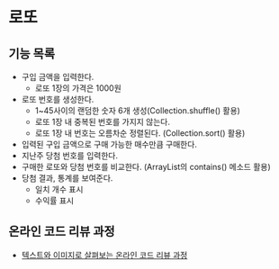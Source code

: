 # 로또
## 기능 목록
* 구입 금액을 입력한다.
  * 로또 1장의 가격은 1000원
* 로또 번호를 생성한다.
  * 1~45사이의 랜덤한 숫자 6개 생성(Collection.shuffle() 활용)
  * 로또 1장 내 중복된 번호를 가지지 않는다.
  * 로또 1장 내 번호는 오름차순 정렬된다. (Collection.sort() 활용)
* 입력된 구입 금액으로 구매 가능한 매수만큼 구매한다. 
* 지난주 당첨 번호를 입력한다.
* 구매한 로또와 당첨 번호를 비교한다. (ArrayList의 contains() 메소드 활용)
* 당첨 결과, 통계를 보여준다.
  * 일치 개수 표시
  * 수익률 표시

## 온라인 코드 리뷰 과정
* [텍스트와 이미지로 살펴보는 온라인 코드 리뷰 과정](https://github.com/next-step/nextstep-docs/tree/master/codereview)